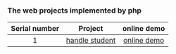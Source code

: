### The web projects implemented by php

| Serial number |                                            Project                                            |                                online demo                                 |
| :--: | :-------------------------------------------------------------------------------------------: | :----------------------------------------------------------------------: |
|  1   | [handle student](https://github.com/eveningwater/my-web-projects/tree/master/php/1/) | [online demo](https://www.eveningwater.com/my-web-projects/php/1/) |